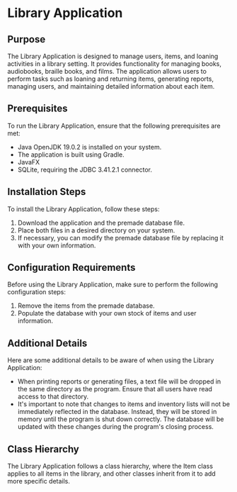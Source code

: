 # **Library Application**

## **Purpose**

The Library Application is designed to manage users, items, and loaning activities in a library setting. It provides functionality for managing books, audiobooks, braille books, and films. The application allows users to perform tasks such as loaning and returning items, generating reports, managing users, and maintaining detailed information about each item.

## **Prerequisites**

To run the Library Application, ensure that the following prerequisites are met:
- Java OpenJDK 19.0.2 is installed on your system.
- The application is built using Gradle.
- JavaFX 
- SQLite, requiring the JDBC 3.41.2.1 connector.

## **Installation Steps**

To install the Library Application, follow these steps:
1. Download the application and the premade database file.
2. Place both files in a desired directory on your system.
3. If necessary, you can modify the premade database file by replacing it with your own information.

## **Configuration Requirements**

Before using the Library Application, make sure to perform the following configuration steps:
1. Remove the items from the premade database.
2. Populate the database with your own stock of items and user information.

## **Additional Details**

Here are some additional details to be aware of when using the Library Application:
- When printing reports or generating files, a text file will be dropped in the same directory as the program. Ensure that all users have read access to that directory.
- It's important to note that changes to items and inventory lists will not be immediately reflected in the database. Instead, they will be stored in memory until the program is shut down correctly. The database will be updated with these changes during the program's closing process.

## **Class Hierarchy**

The Library Application follows a class hierarchy, where the Item class applies to all items in the library, and other classes inherit from it to add more specific details.
